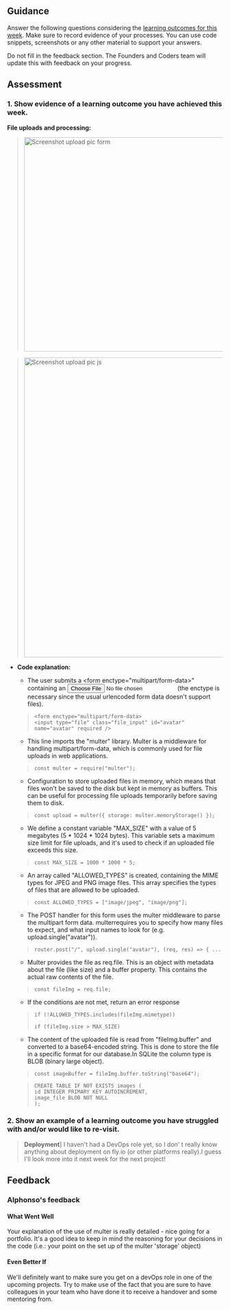 ## Guidance
Answer the following questions considering the [learning outcomes for this week](https://learn.foundersandcoders.com/course/syllabus/developer/server-side-app/schedule/).
Make sure to record evidence of your processes. You can use code snippets, screenshots or any other material to support your answers.

Do not fill in the feedback section. The Founders and Coders team will update this with feedback on your progress.

## Assessment
 ### 1. Show evidence of a learning outcome you have achieved this week.
 **File uploads and processing:**
> <img src="https://github.com/fac28/Tommaso-progress-log/assets/63957194/050d0653-ed94-4f16-838f-1894bd44e384" alt="Screenshot upload pic form" width="500">

> <img src="https://github.com/fac28/Tommaso-progress-log/assets/63957194/55762f4e-1758-438b-863c-80e3027f8093" alt="Screenshot upload pic js" width="700">
- <strong>Code explanation:</strong>
  
  - The user submits a <form enctype="multipart/form-data>" containing an <input type="file"> (the enctype is necessary since the usual urlencoded form data doesn't support files).
  > ```
  > <form enctype="multipart/form-data>
  > <input type="file" class="file_input" id="avatar" name="avatar" required />
  > ```


  - This line imports the "multer" library. Multer is a middleware for handling multipart/form-data, which is commonly used for file uploads in web applications.
  > ```
  > const multer = require("multer");
  > ``` 


  - Configuration to store uploaded files in memory, which means that files won't be saved to the disk but kept in memory as buffers. This can be useful for processing file     uploads temporarily before saving them to disk.
  > ```
  > const upload = multer({ storage: multer.memoryStorage() });
  > ```


  - We define a constant variable "MAX_SIZE" with a value of 5 megabytes (5 * 1024 * 1024 bytes). This variable sets a maximum size limit for file uploads, and it's used to check if an uploaded file exceeds this size.
  > ```
  > const MAX_SIZE = 1000 * 1000 * 5;
  > ```


  - An array called "ALLOWED_TYPES" is created, containing the MIME types for JPEG and PNG image files. This array specifies the types of files that are allowed to be uploaded.
  > ```
  > const ALLOWED_TYPES = ["image/jpeg", "image/png"];
  > ```

  
  - The POST handler for this form uses the multer middleware to parse the multipart form data. multerrequires you to specify how many files to expect, and what input names to look for (e.g. upload.single("avatar")).
  > ```
  > router.post("/", upload.single("avatar"), (req, res) => { ...
  > ```


  - Multer provides the file as req.file. This is an object with metadata about the file (like size) and a buffer property. This contains the actual raw contents of the file.
  > ```
  > const fileImg = req.file;
  > ```


  - If the conditions are not met, return an error response
  > ```
  > if (!ALLOWED_TYPES.includes(fileImg.mimetype))
  >
  > if (fileImg.size > MAX_SIZE)
  > ```


  - The content of the uploaded file is read from "fileImg.buffer" and converted to a base64-encoded string. This is done to store the file in a specific format for our database.In SQLite the column type is BLOB (binary large object).
  > ```
  > const imageBuffer = fileImg.buffer.toString("base64");
  > ```

  > ```
  > CREATE TABLE IF NOT EXISTS images (
  > id INTEGER PRIMARY KEY AUTOINCREMENT,
  > image_file BLOB NOT NULL
  > );
  > ```

   
 ### 2. Show an example of a learning outcome you have struggled with and/or would like to re-visit.
> **Deployment**] 
> I haven't had a DevOps role yet, so I don' t really know anything about deployment on fly.io (or other platforms really).I guess I'll look more into it next week for the next project!

## Feedback
### Alphonso's feedback
#### What Went Well
Your explanation of the use of multer is really detailed - nice going for a portfolio. It's a good idea to keep in mind the reasoning for your decisions in the code (i.e.: your point on the set up of the multer 'storage' object)

#### Even Better If
We'll definitely want to make sure you get on a devOps role in one of the upcoming projects. Try to make use of the fact that you are sure to have colleagues in your team who have done it to receive a handover and some mentoring from.
